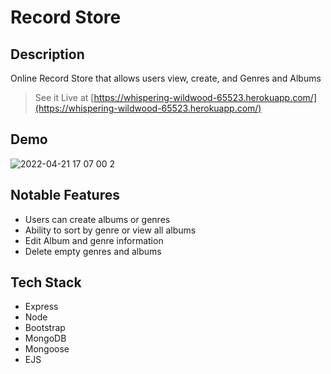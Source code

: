 # Record Store

## Description

Online Record Store that allows users view, create, and Genres and Albums 

> See it Live at [https://whispering-wildwood-65523.herokuapp.com/](https://whispering-wildwood-65523.herokuapp.com/)

## Demo

![2022-04-21 17 07 00 2](https://user-images.githubusercontent.com/72449213/164566075-ab92ba5f-ad85-4f66-9b08-f63a7675bdca.gif)

## Notable Features

- Users can create albums or genres
- Ability to sort by genre or view all albums 
- Edit Album and genre information
- Delete empty genres and albums

## Tech Stack
- Express
- Node
- Bootstrap
- MongoDB
- Mongoose
- EJS
